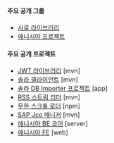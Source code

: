#### 주요 공개 그룹
- [사로 라이브러리](https://github.com/saro-lab)
- [애니시아 프로젝트](https://github.com/anissia-net)

#### 주요 공개 프로젝트
- [JWT 라이브러리](https://github.com/saro-lab/jwt) [mvn]
- [솔라 클라이언트](https://github.com/saro-lab/solr-client) [mvn]
- [솔라 DB Importer 프로젝트](https://github.com/saro-lab/solr-db-importer) [app]
- [RSS 스트림 리더](https://github.com/saro-lab/rss-stream-reader) [mvn]
- [무한 스크롤 로더](https://github.com/saro-lab/scroll-loader) [npm]
- [SAP Jco 매니저](https://github.com/saro-lab/sap-jco-manager) [mvn]
- [애니시아 BE 코어](https://github.com/anissia-net/anissia-core) [server]
- [애니시아 FE](https://github.com/anissia-net/anissia-web) [web]
